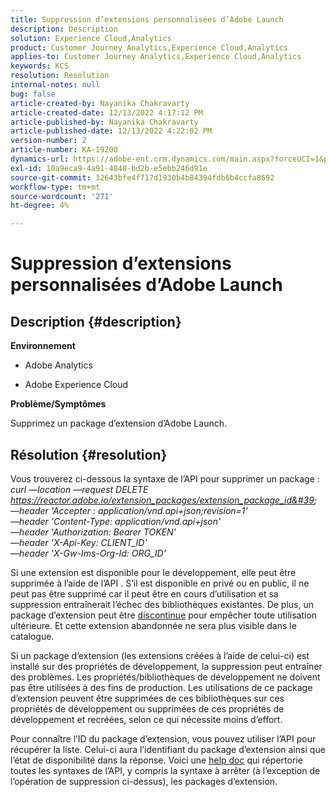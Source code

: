 ```yaml
---
title: Suppression d’extensions personnalisées d’Adobe Launch
description: Description
solution: Experience Cloud,Analytics
product: Customer Journey Analytics,Experience Cloud,Analytics
applies-to: Customer Journey Analytics,Experience Cloud,Analytics
keywords: KCS
resolution: Resolution
internal-notes: null
bug: false
article-created-by: Nayanika Chakravarty
article-created-date: 12/13/2022 4:17:12 PM
article-published-by: Nayanika Chakravarty
article-published-date: 12/13/2022 4:22:02 PM
version-number: 2
article-number: KA-19200
dynamics-url: https://adobe-ent.crm.dynamics.com/main.aspx?forceUCI=1&pagetype=entityrecord&etn=knowledgearticle&id=19cfd893-017b-ed11-81ac-6045bd006a22
exl-id: 10a9eca9-4a91-4848-bd2b-e5ebb246d91e
source-git-commit: 32643bfe4f717d1930b4b84394fdb6b4ccfa8692
workflow-type: tm+mt
source-wordcount: '271'
ht-degree: 4%

---
```


# Suppression d’extensions personnalisées d’Adobe Launch

## Description {#description}


<b>Environnement</b>

- Adobe Analytics

- Adobe Experience Cloud

<b>Problème/Symptômes</b>

Supprimez un package d’extension d’Adobe Launch.


## Résolution {#resolution}


Vous trouverez ci-dessous la syntaxe de l’API pour supprimer un package :
 
*curl —location —request DELETE https://reactor.adobe.io/extension_packages/extension_package_id&#39; \
—header &#39;Accepter : application/vnd.api+json;revision=1&#39; \
—header &#39;Content-Type: application/vnd.api+json&#39; \
—header &#39;Authorization: Bearer TOKEN&#39; \
—header &#39;X-Api-Key: CLIENT_ID&#39; \
—header &#39;X-Gw-Ims-Org-Id: ORG_ID&#39;*

Si une extension est disponible pour le développement, elle peut être supprimée à l’aide de l’API . S’il est disponible en privé ou en public, il ne peut pas être supprimé car il peut être en cours d’utilisation et sa suppression entraînerait l’échec des bibliothèques existantes. De plus, un package d’extension peut être [discontinue](https://experienceleague.adobe.com/docs/experience-platform/tags/api/endpoints/extension-packages.html?lang=en#discontinue) pour empêcher toute utilisation ultérieure. Et cette extension abandonnée ne sera plus visible dans le catalogue.

Si un package d’extension (les extensions créées à l’aide de celui-ci) est installé sur des propriétés de développement, la suppression peut entraîner des problèmes. Les propriétés/bibliothèques de développement ne doivent pas être utilisées à des fins de production. Les utilisations de ce package d’extension peuvent être supprimées de ces bibliothèques sur ces propriétés de développement ou supprimées de ces propriétés de développement et recréées, selon ce qui nécessite moins d’effort.

Pour connaître l’ID du package d’extension, vous pouvez utiliser l’API pour récupérer la liste. Celui-ci aura l’identifiant du package d’extension ainsi que l’état de disponibilité dans la réponse. Voici une [help doc](https://experienceleague.adobe.com/docs/experience-platform/tags/api/endpoints/extension-packages.html?lang=en#list) qui répertorie toutes les syntaxes de l’API, y compris la syntaxe à arrêter (à l’exception de l’opération de suppression ci-dessus), les packages d’extension.
